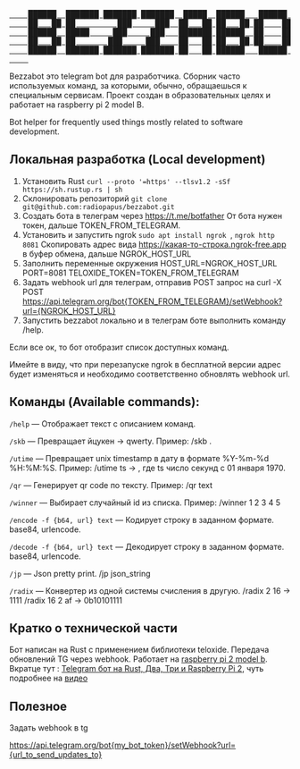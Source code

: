<a href="https://t.me/Ym90X2JlX3ph_bot">
    <pre>
    ██████  ███████ ███████ ███████  █████  ██████   ██████  ████████
    ██   ██ ██         ███     ███  ██   ██ ██   ██ ██    ██    ██    
    ██████  █████     ███     ███   ███████ ██████  ██    ██    ██    
    ██   ██ ██       ███     ███    ██   ██ ██   ██ ██    ██    ██    
    ██████  ███████ ███████ ███████ ██   ██ ██████   ██████     ██
    </pre>
</a>

Bezzabot это telegram bot для разработчика. Сборник часто используемых команд, за которыми, обычно,
обращаешься к специальным сервисам. Проект создан в образовательных целях и работает на raspberry pi 2 model B.

Bot helper for frequently used things mostly related to software development.

## Локальная разработка (Local development)
1. Установить Rust ```curl --proto '=https' --tlsv1.2 -sSf https://sh.rustup.rs | sh```
2. Склонировать репозиторий ```git clone git@github.com:radiopapus/bezzabot.git```
3. Создать бота в телеграм через https://t.me/botfather
От бота нужен токен, дальше TOKEN_FROM_TELEGRAM.
4. Установить и запустить ngrok ```sudo apt install ngrok ```, ```ngrok http 8081```
Скопировать адрес вида https://какая-то-строка.ngrok-free.app в буфер обмена, дальше NGROK_HOST_URL
5. Заполнить переменные окружения
HOST_URL=NGROK_HOST_URL
PORT=8081
TELOXIDE_TOKEN=TOKEN_FROM_TELEGRAM
6. Задать webhook url для телеграм, отправив POST запрос на
curl -X POST https://api.telegram.org/bot{TOKEN_FROM_TELEGRAM}/setWebhook?url={NGROK_HOST_URL}
7. Запустить bezzabot локально и в телеграм боте выполнить команду /help.

Если все ок, то бот отобразит список доступных команд.

Имейте в виду, что при перезапуске ngrok в бесплатной версии адрес будет изменяться и необходимо 
соответственно обновлять webhook url. 

## Команды (Available commands): 

```/help``` — Отображает текст с описанием команд.

```/skb``` — Превращает йцукен -> qwerty. Пример: /skb <text>.

```/utime``` — Превращает unix timestamp в дату в формате %Y-%m-%d %H:%M:%S. Пример: /utime ts -> , где ts число секунд с 01 января 1970.

```/qr``` — Генерирует qr code по тексту. Пример: /qr text

```/winner``` — Выбирает случайный id из списка. Пример: /winner 1 2 3 4 5

```/encode -f {b64, url} text``` — Кодирует строку в заданном формате. base84, urlencode. 

```/decode -f {b64, url} text``` — Декодирует строку в заданном формате. base84, urlencode.

```/jp``` — Json pretty print. /jp json_string

```/radix``` — Конвертер из одной системы счисления в другую. /radix 2 16 -> 1111 /radix 16 2 af -> 0b10101111

## Кратко о технической части

Бот написан на Rust с применением библиотеки teloxide. Передача обновлений TG через webhook. 
Работает на [raspberry pi 2 model b](https://amperka.ru/product/raspberry-pi-2-model-b).
Вкратце тут : [Telegram бот на Rust, Два, Три и Raspberry Pi 2](https://habr.com/ru/articles/720410/), чуть подробнее 
на [видео](https://www.youtube.com/watch?v=ubCFcG0HtOo)

## Полезное
Задать webhook в tg

https://api.telegram.org/bot{my_bot_token}/setWebhook?url={url_to_send_updates_to}
